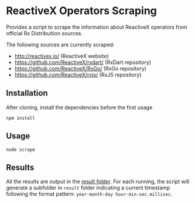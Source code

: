 # ReactiveX Operators Scraping
Provides a script to scrape the information about ReactiveX operators from official Rx Distribuition sources.

The following sources are currently scraped:
* http://reactivex.io/ (ReactiveX website)
* https://github.com/ReactiveX/rxdart/ (RxDart repository)
* https://github.com/ReactiveX/RxGo/ (RxGo repository)
* https://github.com/ReactiveX/rxjs/ (RxJS repository)

## Installation
After cloning, install the dependencies before the first usage 
```terminal
npm install
```

## Usage
```terminal
node scrape
```

## Results
All the results are output in the [result folder](https://github.com/carloszimm/rxoperators-scraping/tree/main/result). For each running, the script will generate a subfolder in `result` folder indicating a current timestamp following the format pattern: `year-month-day hour-min-sec.millisec`.

